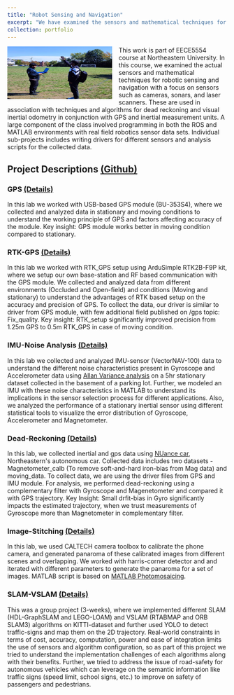 ```yaml
---
title: "Robot Sensing and Navigation"
excerpt: "We have examined the sensors and mathematical techniques for robotic sensing and navigation with a focus on sensors such as cameras, GPS, IMUs, and laser scanners."
collection: portfolio
---
```

<img align="left" width="240" height="120" src="/images/RSN_DataCollection.png" style="padding-right: 15px; padding-bottom: 15px;">
This work is part of EECE5554 course at Northeastern University. In this course, we examined the actual sensors and mathematical techniques for robotic sensing and navigation with a focus on sensors such as cameras, sonars, and laser scanners. These are used in association with techniques and algorithms for dead reckoning and visual inertial odometry in conjunction with GPS and inertial measurement units. A large component of the class involved programming in both the ROS and MATLAB environments with real field robotics sensor data sets. Individual sub-projects includes writing drivers for different sensors and analysis scripts for the collected data. 



## Project Descriptions [(Github)](https://github.com/gupta-divy/Robot-Sensing-and-Navigation)

### GPS [(Details)](https://github.com/gupta-divy/Robot-Sensing-and-Navigation/blob/main/GPS/src/report.pdf)
In this lab we worked with USB-based GPS module (BU-353S4), where we collected and analyzed data in stationary and moving conditions to understand the working principle of GPS and factors affecting accuracy of the module. Key insight: GPS module works better in moving condition compared to stationary.


### RTK-GPS [(Details)](https://github.com/gupta-divy/Robot-Sensing-and-Navigation/blob/main/RTK-GPS/src/report.pdf)
In this lab we worked with RTK_GPS setup using ArduSimple RTK2B-F9P kit, where we setup our own base-station and RF based communication with the GPS module. We collected and analyzed data from different environments (Occluded and Open-field) and conditions (Moving and stationary) to understand the advantages of RTK based setup on the accuracy and precision of GPS. To collect the data, our driver is similar to driver from GPS module, with few additional field published on /gps topic: Fix_quality. Key insight: RTK_setup significantly improved precision from 1.25m GPS to 0.5m RTK_GPS in case of moving condition.

### IMU-Noise Analysis [(Details)](https://github.com/gupta-divy/Robot-Sensing-and-Navigation/blob/main/IMU-Noise%20Analysis/src/report.pdf)
In this lab we collected and analyzed IMU-sensor (VectorNAV-100) data to understand the different noise characteristics present in Gyroscope and Accelerometer data using [Allan Variance analysis](https://www.mathworks.com/help/nav/ug/inertial-sensor-noise-analysis-using-allan-variance.html) on a 5hr stationary dataset collected in the basement of a parking lot. Further, we modeled an IMU with these noise characteristics in MATLAB to understand its implications in the sensor selection process for different applications. Also, we analyzed the performance of a stationary inertial sensor using different statistical tools to visualize the error distribution of Gyroscope, Accelerometer and Magnetometer. 

### Dead-Reckoning [(Details)](https://github.com/gupta-divy/Robot-Sensing-and-Navigation/blob/main/Dead-Reckoning/src/report.pdf)
In this lab, we collected inertial and gps data using [NUance car](https://fieldroboticslab.ece.northeastern.edu/autonomous-car/), Northeastern's autonomous car. Collected data includes two datasets - Magnetometer_calb (To remove soft-and-hard iron-bias from Mag data) and moving_data. To collect data, we are using the driver files from GPS and IMU module. For analysis, we performed dead-reckoning using a complementary filter with Gyroscope and Magenetometer and compared it with GPS trajectory. Key Insight: Small drfit-bias in Gyro significantly impacts the estimated trajectory, when we trust measurements of Gyroscope more than Magnetometer in complementary filter. 

### Image-Stitching [(Details)](https://github.com/gupta-divy/Robot-Sensing-and-Navigation/blob/main/Image-Stitching/report.pdf)
In this lab, we used CALTECH camera toolbox to calibrate the phone camera, and generated panaroma of these calibrated images from different scenes and overlapping. We worked with harris-corner detector and and iterated with different parameters to generate the panaroma for a set of images. MATLAB script is based on [MATLAB Photomosaicing](https://www.mathworks.com/help/vision/ug/feature-based-panoramic-image-stitching.html?searchHighlight=panorama&s_tid=doc_srchtitle).

### SLAM-VSLAM [(Details)](https://github.com/gupta-divy/Robot-Sensing-and-Navigation/blob/main/SLAM-VSLAM/src/analysis/report_TBD.pdf)
This was a group project (3-weeks), where we implemented different SLAM (HDL-GraphSLAM and LEGO-LOAM) and VSLAM (RTABMAP and ORB SLAM3) algorithms on KITTI-dataset and further used YOLO to detect traffic-signs and map them on the 2D trajectory. Real-world constraints in terms of cost, accuracy, computation, power and ease of integration limits the use of sensors and algorithm configuration, so as part of this project we tried to understand the implementation challenges of each algorithms along with their benefits. Further, we tried to address the issue of road-safety for autonomous vehicles which can leverage on the semantic information like traffic signs (speed limit, school signs, etc.) to improve on safety of passengers and pedestrians. 